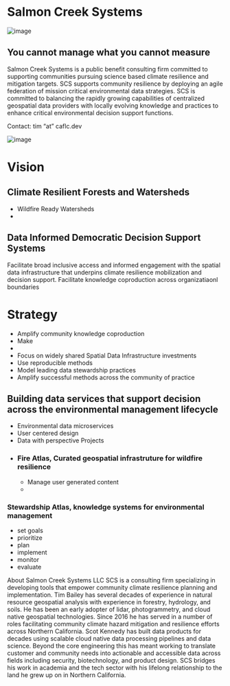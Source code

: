 # Salmon Creek Systems

![image](images/image6.png)

## You cannot manage what you cannot measure
Salmon Creek Systems is a public benefit consulting firm committed to supporting communities pursuing science based climate resilience and mitigation targets.  SCS supports community resilience by deploying an agile federation of mission critical environmental data strategies.  SCS is committed to balancing the rapidly growing capabilities of centralized geospatial data providers with locally evolving knowledge and practices to enhance critical environmental decision support functions. 



Contact: tim   “at”  caflc.dev


![image](https://github.com/user-attachments/assets/da163d88-6ce0-4899-9de9-44a5cd3962e0)

# Vision

## Climate Resilient Forests and Watersheds
* Wildfire Ready Watersheds
* 
## Data Informed Democratic Decision Support Systems 
Facilitate broad inclusive access and informed engagement with the spatial data infrastructure that underpins climate resilience mobilization and decision support.  Facilitate knowledge coproduction across organizatiaonl boundaries

# Strategy 
* Amplify community knowledge coproduction
* Make
* 
* Focus on widely shared Spatial Data Infrastructure investments
* Use reproducible methods
* Model leading data stewardship practices
* Amplify successful methods across the community of practice
## Building data services that support decision across the environmental management lifecycle 
* Environmental data microservices
* User centered design
* Data with perspective
Projects 
* ### Fire Atlas,   Curated geospatial infrastruture for wildfire resilience
  * Manage user generated content
  *  
 ### Stewardship Atlas,   knowledge systems for environmental management 
 * set goals
 * prioritize
 * plan
 * implement
 * monitor
 * evaluate




  
About Salmon Creek Systems LLC 
SCS is a consulting firm specializing in developing tools that empower community climate resilience planning and implementation.  Tim Bailey has several decades of experience in natural resource geospatial analysis with experience in forestry, hydrology, and soils. He has been an early adopter of lidar, photogrammetry, and cloud native geospatial technologies.  Since 2016 he has served in a number of roles facilitating community climate hazard mitigation and resilience efforts across Northern California. Scot Kennedy has built data products for decades using scalable cloud native data processing pipelines and data science. Beyond the core engineering this has meant working to translate customer and community needs into actionable and accessible data across fields including security, biotechnology, and product design. SCS bridges his work in academia and the tech sector with his lifelong relationship to the land he grew up on in Northern California. 
